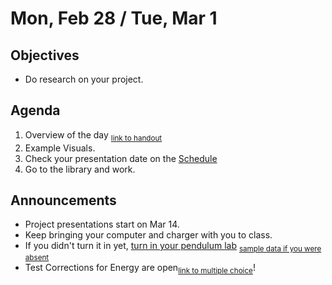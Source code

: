 Mon, Feb 28 / Tue, Mar 1
=================== 
  
Objectives  
------------  
- Do research on your project.

Agenda    
---------    

1. Overview of the day <sub>[link to handout][wd2]</sub>
2. Example Visuals. 
3. Check your presentation date on the [Schedule](https://avoncsc-my.sharepoint.com/:x:/g/personal/zjrohrbach_avon-schools_org/ERhuKfM6FuZAu7ceF1RrcTMBOxKzjRD5kdb5vncOwACRwg?e=W4jjF8)
4. Go to the library and work.

Announcements 
-------------  
 
- Project presentations start on Mar 14.
- Keep bringing your computer and charger with you to class.
- If you didn't turn it in yet, [turn in your pendulum lab][submit] <sub>[sample data if you were absent][data]</sub>
- Test Corrections for Energy are open<sub>[link to multiple choice](https://avon.schoology.com/assignment/5656214362/assessment_results\\)</sub>!


[wd2]: https://avon.schoology.com/course/5138386979/materials/gp/5728367466
[bib]: https://avon.schoology.com/assignment/5526830221/
[temp]: https://avon.schoology.com/course/5138386979/materials/gp/5672843626
[pend-vid]: https://avon.schoology.com/course/5138386979/materials/gp/5690374047
[submit]: https://avon.schoology.com/assignment/5690527389/
[data]: https://avon.schoology.com/course/5138386979/materials/gp/5722288329

<!--stackedit_data:
eyJoaXN0b3J5IjpbOTMxOTA5ODkzLC01NTcyMTM2NjcsMzc5Nj
EyOTc4LDIwMTMwMjEzODcsNjkwNzE4MTAsMTg3ODY3OTYxNiwx
NDI2NTA3Njk5LC0yMTIzNzk4NTUzLDI1NDAxNjI1LC0xMzQ2ND
c2MzU5LDE2MTczMTIzMTcsMzQ3MzcyNzM4LC02OTg1MjQxMTIs
LTIwOTg1NTkzNCwtNjYxOTU1MTg1LC0xMjQ1NTM2MDI0LDU2Mz
Q1MzkzMSwxMTcwOTEyOTc3LDE4NTY2Mjg0NSw0MjQyMDczOV19

-->